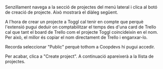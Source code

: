 Senzillament navega a la secció de projectes del menú lateral i clica al botó de creació de projecte. Això mostrarà el diàleg següent.

A l'hora de crear un projecte a Toggl cal tenir en compte que perquè l'extensió pugui deduir on comptabilitzar el temps des d'una card de Trello cal que tant el board de Trello com el projecte Toggl coincideixin en el nom. Per això, el millor és copiar el nom directament de Trello i enganxar-lo.

Recorda seleccionar "Public" perquè tothom a Coopdevs hi pugui accedir.

Per acabar, clica a "Create project". A continuació apareixerà a la llista de projectes.